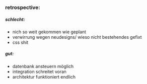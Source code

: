 ### retrospective:
##### schlecht:
- nich so weit gekommen wie geplant
- verwirrung wegen neudesigns/ wieso nicht bestehendes gefixt
- css shit


##### gut:
- datenbank ansteuern möglich
- integration schreitet voran
- architektur funktioniert endlich